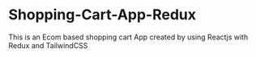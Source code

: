 # Shopping-Cart-App-Redux
 This is an Ecom based shopping cart App created by using Reactjs with Redux and TailwindCSS 
